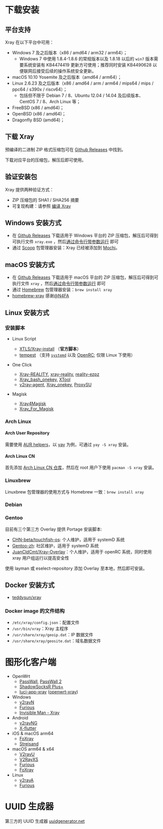 # 下载安装

## 平台支持

Xray 在以下平台中可用：

- Windows 7 及之后版本（x86 / amd64 / arm32 / arm64）；
  - Windows 7 中使用 1.8.4-1.8.6 的常规版本以及 1.8.18 以后的 ```win7``` 版本需要系统安装有 KB4474419 更新方可使用；推荐同时安装  KB4490628 以便联网后接受后续的操作系统安全更新。
- macOS 10.10 Yosemite 及之后版本（amd64 / arm64）；
- Linux 2.6.23 及之后版本（x86 / amd64 / arm / arm64 / mips64 / mips / ppc64 / s390x / riscv64）；
  - 包括但不限于 Debian 7 / 8、Ubuntu 12.04 / 14.04 及后续版本、CentOS 7 / 8、Arch Linux 等；
- FreeBSD (x86 / amd64)；
- OpenBSD (x86 / amd64)；
- Dragonfly BSD (amd64)；

## 下载 Xray

预编译的二进制 ZIP 格式压缩包可在 [Github Releases](https://github.com/xtls/Xray-core/releases) 中找到。

下载对应平台的压缩包，解压后即可使用。

## 验证安装包

Xray 提供两种验证方式：

- ZIP 压缩包的 SHA1 / SHA256 摘要
- 可复现构建：请参照 [编译 Xray](../development/intro/compile.md)

## Windows 安装方式

- 在 [Github Releases](https://github.com/xtls/Xray-core/releases) 下载适用于 Windows 平台的 ZIP 压缩包，解压后可得到可执行文件 `xray.exe`
  ，然后[通过命令行带参数运行](./command) 即可
- 通过 [Scoop](https://scoop.sh) 包管理器安装：Xray 已经被添加到 [Mochi](https://github.com/Qv2ray/mochi)。

## macOS 安装方式

- 在 [Github Releases](https://github.com/xtls/Xray-core/releases) 下载适用于 macOS 平台的 ZIP 压缩包，解压后可得到可执行文件 `xray`
  ，然后[通过命令行带参数运行](./command.md) 即可
- 通过 [Homebrew](https://brew.sh) 包管理器安装：`brew install xray`
- [homebrew-xray](https://github.com/N4FA/homebrew-xray) 感谢[@N4FA](https://github.com/N4FA)

## Linux 安装方式

### 安装脚本

- Linux Script

  - [XTLS/Xray-install](https://github.com/XTLS/Xray-install) （**官方脚本**）
  - [tempest](https://github.com/team-cloudchaser/tempest) （支持 [`systemd`](https://systemd.io) 以及 [OpenRC](https://github.com/OpenRC/openrc); 仅限 Linux 下使用）

* One Click

  - [Xray-REALITY](https://github.com/zxcvos/Xray-script), [xray-reality](https://github.com/sajjaddg/xray-reality), [reality-ezpz](https://github.com/aleskxyz/reality-ezpz)
  - [Xray_bash_onekey](https://github.com/hello-yunshu/Xray_bash_onekey), [XTool](https://github.com/LordPenguin666/XTool)
  - [v2ray-agent](https://github.com/mack-a/v2ray-agent), [Xray_onekey](https://github.com/wulabing/Xray_onekey), [ProxySU](https://github.com/proxysu/ProxySU)

* Magisk
  - [Xray4Magisk](https://github.com/Asterisk4Magisk/Xray4Magisk)
  - [Xray_For_Magisk](https://github.com/E7KMbb/Xray_For_Magisk)

### Arch Linux

#### Arch User Repository

需要使用 [AUR helpers](https://wiki.archlinux.org/index.php/AUR_helpers)，以 [yay](https://github.com/Jguer/yay)
为例，可通过 `yay -S xray` 安装。

#### Arch Linux CN

首先添加 [Arch Linux CN 仓库](https://www.archlinuxcn.org/archlinux-cn-repo-and-mirror/)，然后在 root 用户下使用 `pacman -S xray` 安装。

### Linuxbrew

Linuxbrew 包管理器的使用方式与 Homebrew 一致：`brew install xray`

### Debian <Badge text="WIP" type="warning"/>

### Gentoo

目前有三个第三方 Overlay 提供 Portage 安装脚本:

- [CHN-beta/touchfish-os](https://github.com/gentoo-mirror/touchfish-os/tree/master/net-proxy/Xray): 个人维护，适用于 systemD 系统
- [Gentoo-zh](https://github.com/microcai/gentoo-zh): 社区维护，适用于 systemD 系统
- [JuanCldCmt/Xray-Overlay](https://github.com/JuanCldCmt/Xray-Overlay)：个人维护，适用于 openRC 系统，同时使用 xray 用户组运行以提高安全性

使用 layman 或 eselect-repository 添加 Overlay 至本地，然后即可安装。

## Docker 安装方式

- [teddysun/xray](https://hub.docker.com/r/teddysun/xray)

### Docker image 的文件结构

- `/etc/xray/config.json`：配置文件
- `/usr/bin/xray`：Xray 主程序
- `/usr/share/xray/geoip.dat`：IP 数据文件
- `/usr/share/xray/geosite.dat`：域名数据文件

# 图形化客户端

- OpenWrt
  - [PassWall](https://github.com/xiaorouji/openwrt-passwall), [PassWall 2](https://github.com/xiaorouji/openwrt-passwall2)
  - [ShadowSocksR Plus+](https://github.com/fw876/helloworld)
  - [luci-app-xray](https://github.com/yichya/luci-app-xray) ([openwrt-xray](https://github.com/yichya/openwrt-xray))
- Windows
  - [v2rayN](https://github.com/2dust/v2rayN)
  - [Furious](https://github.com/LorenEteval/Furious)
  - [Invisible Man - Xray](https://github.com/InvisibleManVPN/InvisibleMan-XRayClient)
- Android
  - [v2rayNG](https://github.com/2dust/v2rayNG)
  - [X-flutter](https://github.com/XTLS/X-flutter)
- iOS & macOS arm64
  - [FoXray](https://apps.apple.com/app/foxray/id6448898396)
  - [Streisand](https://apps.apple.com/app/streisand/id6450534064)
- macOS arm64 & x64
  - [V2rayU](https://github.com/yanue/V2rayU)
  - [V2RayXS](https://github.com/tzmax/V2RayXS)
  - [Furious](https://github.com/LorenEteval/Furious)
  - [FoXray](https://apps.apple.com/app/foxray/id6448898396)
- Linux
  - [v2rayA](https://github.com/v2rayA/v2rayA)
  - [Furious](https://github.com/LorenEteval/Furious)

# UUID 生成器

第三方的 UUID 生成器 [uuidgenerator.net](https://www.uuidgenerator.net)
